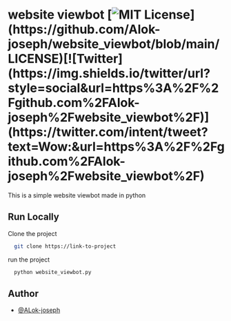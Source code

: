 # website viewbot [![MIT License](https://img.shields.io/apm/l/atomic-design-ui.svg?)](https://github.com/Alok-joseph/website_viewbot/blob/main/LICENSE)[![Twitter](https://img.shields.io/twitter/url?style=social&url=https%3A%2F%2Fgithub.com%2FAlok-joseph%2Fwebsite_viewbot%2F)](https://twitter.com/intent/tweet?text=Wow:&url=https%3A%2F%2Fgithub.com%2FAlok-joseph%2Fwebsite_viewbot%2F)

This is a simple website viewbot made in python

## Run Locally

Clone the project

```bash
  git clone https://link-to-project
```

run the project

```bash
  python website_viewbot.py
```

## Author

- [@ALok-joseph](https://www.github.com/Alok-joseph)





